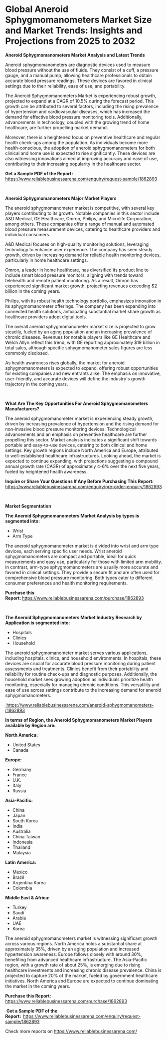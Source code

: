 <p><h1>Global Aneroid Sphygmomanometers Market Size and Market Trends: Insights and Projections from 2025 to 2032</h1></p><p><strong>Aneroid Sphygmomanometers Market Analysis and Latest Trends</strong></p>
<p><p>Aneroid sphygmomanometers are diagnostic devices used to measure blood pressure without the use of fluids. They consist of a cuff, a pressure gauge, and a manual pump, allowing healthcare professionals to obtain accurate blood pressure readings. These devices are favored in clinical settings due to their reliability, ease of use, and portability.</p><p>The Aneroid Sphygmomanometers Market is experiencing robust growth, projected to expand at a CAGR of 10.5% during the forecast period. This growth can be attributed to several factors, including the rising prevalence of hypertension and cardiovascular diseases, which has increased the demand for effective blood pressure monitoring tools. Additionally, advancements in technology, coupled with the growing trend of home healthcare, are further propelling market demand. </p><p>Moreover, there is a heightened focus on preventive healthcare and regular health check-ups among the population. As individuals become more health-conscious, the adoption of aneroid sphygmomanometers for both clinical and home use is expected to rise significantly. These devices are also witnessing innovations aimed at improving accuracy and ease of use, contributing to their increasing popularity in the healthcare sector.</p></p>
<p><strong>Get a Sample PDF of the Report:&nbsp;</strong> <a href="https://www.reliablebusinessarena.com/enquiry/request-sample/1862893?utm_campaign=2946&utm_medium=2&utm_source=Github&utm_content=ia&utm_term=04032025&utm_id=aneroid-sphygmomanometers">https://www.reliablebusinessarena.com/enquiry/request-sample/1862893</a></p>
<p>&nbsp;</p>
<p><strong>Aneroid Sphygmomanometers Major Market Players</strong></p>
<p><p>The aneroid sphygmomanometer market is competitive, with several key players contributing to its growth. Notable companies in this sector include A&D Medical, GE Healthcare, Omron, Philips, and Microlife Corporation, among others. These companies offer a range of manual and automated blood pressure measurement devices, catering to healthcare providers and individual consumers.</p><p>A&D Medical focuses on high-quality monitoring solutions, leveraging technology to enhance user experience. The company has seen steady growth, driven by increasing demand for reliable health monitoring devices, particularly in home healthcare settings. </p><p>Omron, a leader in home healthcare, has diversified its product line to include smart blood pressure monitors, aligning with trends toward telehealth and remote patient monitoring. As a result, Omron has experienced significant market growth, projecting revenues exceeding $2 billion in the coming years.</p><p>Philips, with its robust health technology portfolio, emphasizes innovation in its sphygmomanometer offerings. The company has been expanding into connected health solutions, anticipating substantial market share growth as healthcare providers adopt digital tools.</p><p>The overall aneroid sphygmomanometer market size is projected to grow steadily, fueled by an aging population and an increasing prevalence of chronic diseases. Revenues for notable players like GE Healthcare and Welch Allyn reflect this trend, with GE reporting approximately $19 billion in total sales, although specific sphygmomanometer sales figures are less commonly disclosed.</p><p>As health awareness rises globally, the market for aneroid sphygmomanometers is expected to expand, offering robust opportunities for existing companies and new entrants alike. The emphasis on innovative, user-friendly, and accurate devices will define the industry's growth trajectory in the coming years.</p></p>
<p>&nbsp;</p>
<p><strong>What Are The Key Opportunities For Aneroid Sphygmomanometers Manufacturers?</strong></p>
<p><p>The aneroid sphygmomanometer market is experiencing steady growth, driven by increasing prevalence of hypertension and the rising demand for non-invasive blood pressure monitoring devices. Technological advancements and an emphasis on preventive healthcare are further propelling this sector. Market analysis indicates a significant shift towards portable and easy-to-use devices, catering to both clinical and home settings. Key growth regions include North America and Europe, attributed to well-established healthcare infrastructures. Looking ahead, the market is expected to continue expanding, with projections suggesting a compound annual growth rate (CAGR) of approximately 4-6% over the next five years, fueled by heightened health awareness.</p></p>
<p><strong>Inquire or Share Your Questions If Any Before Purchasing This Report:</strong> <a href="https://www.reliablebusinessarena.com/enquiry/pre-order-enquiry/1862893?utm_campaign=2946&utm_medium=2&utm_source=Github&utm_content=ia&utm_term=04032025&utm_id=aneroid-sphygmomanometers">https://www.reliablebusinessarena.com/enquiry/pre-order-enquiry/1862893</a></p>
<p>&nbsp;</p>
<p><strong>Market Segmentation</strong></p>
<p><strong>The Aneroid Sphygmomanometers Market Analysis by types is segmented into:</strong></p>
<p><ul><li>Wrist</li><li>Arm Type</li></ul></p>
<p><p>The aneroid sphygmomanometer market is divided into wrist and arm type devices, each serving specific user needs. Wrist aneroid sphygmomanometers are compact and portable, ideal for quick measurements and easy use, particularly for those with limited arm mobility. In contrast, arm-type sphygmomanometers are usually more accurate and favored in clinical settings. They provide a secure fit and are often used for comprehensive blood pressure monitoring. Both types cater to different consumer preferences and health monitoring requirements.</p></p>
<p><strong>Purchase this Report:&nbsp;</strong><a href="https://www.reliablebusinessarena.com/purchase/1862893?utm_campaign=2946&utm_medium=2&utm_source=Github&utm_content=ia&utm_term=04032025&utm_id=aneroid-sphygmomanometers">https://www.reliablebusinessarena.com/purchase/1862893</a></p>
<p>&nbsp;</p>
<p><strong>The Aneroid Sphygmomanometers Market Industry Research by Application is segmented into:</strong></p>
<p><ul><li>Hospitals</li><li>Clinics</li><li>Household</li></ul></p>
<p><p>The aneroid sphygmomanometer market serves various applications, including hospitals, clinics, and household environments. In hospitals, these devices are crucial for accurate blood pressure monitoring during patient assessments and treatments. Clinics benefit from their portability and reliability for routine check-ups and diagnostic purposes. Additionally, the household market sees growing adoption as individuals prioritize health monitoring, especially for managing chronic conditions. This versatility and ease of use across settings contribute to the increasing demand for aneroid sphygmomanometers.</p></p>
<p><a href="https://www.reliablebusinessarena.com/aneroid-sphygmomanometers-r1862893?utm_campaign=2946&utm_medium=2&utm_source=Github&utm_content=ia&utm_term=04032025&utm_id=aneroid-sphygmomanometers">&nbsp;https://www.reliablebusinessarena.com/aneroid-sphygmomanometers-r1862893</a></p>
<p><strong>In terms of Region, the Aneroid Sphygmomanometers Market Players available by Region are:</strong></p>
<p>
    <p> <strong> North America: </strong>
        <ul>
            <li>United States</li>
            <li>Canada</li>
        </ul>
        </p> 
    <p> <strong> Europe: </strong>
        <ul>
            <li>Germany</li>
            <li>France</li>
            <li>U.K.</li>
            <li>Italy</li>
            <li>Russia</li>
        </ul>
        </p> 
    <p> <strong> Asia-Pacific: </strong>
        <ul>
            <li>China</li>
            <li>Japan</li>
            <li>South Korea</li>
            <li>India</li>
            <li>Australia</li>
            <li>China Taiwan</li>
            <li>Indonesia</li>
            <li>Thailand</li>
            <li>Malaysia</li>
        </ul>
        </p> 
    <p> <strong> Latin America: </strong>
        <ul>
            <li>Mexico</li>
            <li>Brazil</li>
            <li>Argentina Korea</li>
            <li>Colombia</li>
        </ul>
        </p> 
    <p> <strong> Middle East & Africa: </strong>
        <ul>
            <li>Turkey</li>
            <li>Saudi</li>
            <li>Arabia</li>
            <li>UAE</li>
            <li>Korea</li>
        </ul>
    </p>
    </p>
<p><p>The aneroid sphygmomanometers market is witnessing significant growth across various regions. North America holds a substantial share at approximately 35%, driven by an aging population and increased hypertension awareness. Europe follows closely with around 30%, benefiting from advanced healthcare infrastructure. The Asia-Pacific region, with a growth rate of about 25%, is emerging due to rising healthcare investments and increasing chronic disease prevalence. China is projected to capture 20% of the market, fueled by government healthcare initiatives. North America and Europe are expected to continue dominating the market in the coming years.</p></p>
<p><strong>Purchase this Report: </strong><a href="https://www.reliablebusinessarena.com/purchase/1862893?utm_campaign=2946&utm_medium=2&utm_source=Github&utm_content=ia&utm_term=04032025&utm_id=aneroid-sphygmomanometers">https://www.reliablebusinessarena.com/purchase/1862893</a></p>
<p>&nbsp;<strong>Get a Sample PDF of the Report:&nbsp;&nbsp;</strong><a href="https://www.reliablebusinessarena.com/enquiry/request-sample/1862893?utm_campaign=2946&utm_medium=2&utm_source=Github&utm_content=ia&utm_term=04032025&utm_id=aneroid-sphygmomanometers">https://www.reliablebusinessarena.com/enquiry/request-sample/1862893</a></p>
<p><strong></strong></p>
<p>Check more reports on <a href="https://www.reliablebusinessarena.com/?utm_campaign=2946&utm_medium=2&utm_source=Github&utm_content=ia&utm_term=04032025&utm_id=aneroid-sphygmomanometers">https://www.reliablebusinessarena.com/</a></p>